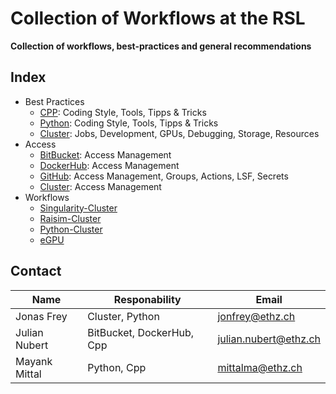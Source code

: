 # Collection of Workflows at the RSL

**Collection of workflows, best-practices and general recommendations**
## Index

- Best Practices
  - [CPP](./best-practices/cpp): Coding Style, Tools, Tipps & Tricks
  - [Python](./best-practices/python): Coding Style, Tools, Tipps & Tricks
  - [Cluster](./best-practices/cluster): Jobs, Development, GPUs, Debugging, Storage, Resources
- Access
  - [BitBucket](./access/bitbucket): Access Management
  - [DockerHub](./access/dockerhub): Access Management
  - [GitHub](./access/github): Access Management, Groups, Actions, LSF, Secrets
  - [Cluster](./access/cluster): Access Management
- Workflows
  - [Singularity-Cluster](./workflows/singularity-cluster)
  - [Raisim-Cluster](./workflows/raisim-cluster)
  - [Python-Cluster](./workflows/python-cluster)
  - [eGPU](./workflows/egpu)

## Contact

| Name          | Responability             | Email                   |
| ------------- | ------------------------- | ----------------------- |
| Jonas Frey    | Cluster, Python           | <jonfrey@ethz.ch>       |
| Julian Nubert | BitBucket, DockerHub, Cpp | <julian.nubert@ethz.ch> |
| Mayank Mittal | Python, Cpp               | <mittalma@ethz.ch>      |